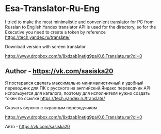 # Esa-Translator-Ru-Eng
I tried to make the most minimalistic and convenient translator for PC from Russian to English.Yandex translator API is used for the directory, so for the Executive you need to create a token by reference https://tech.yandex.ru/translate/

Download version with screen translator

https://www.dropbox.com/s/8xdzab1netjg9pa/0.6.Translate.rar?dl=0

Author - https://vk.com/sasiska20
----------------------------------------------------------------------------------------------------------------------------------
Я постарался сделать максимально минималистичный и удобный переводчик для ПК с русского на английский.Яндекс переводчик API используется для каталога, поэтому для исполнителя нужно создать токен по ссылке https://tech.yandex.ru/translate/


Скачать версию с экранным переводчиком

https://www.dropbox.com/s/8xdzab1netjg9pa/0.6.Translate.rar?dl=0

Авто - https://vk.com/sasiska20






